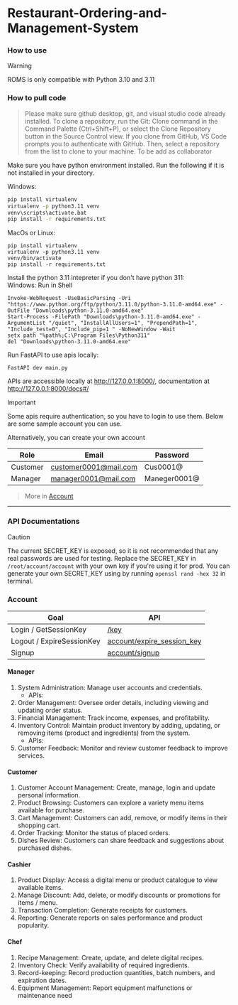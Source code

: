 # Restaurant-Ordering-and-Management-System


### How to use
> [!WARNING]
ROMS is only compatible with Python 3.10 and 3.11


### How to pull code
>Please make sure github desktop, git, and visual studio code already installed.
>To clone a repository, run the Git: Clone command in the Command Palette (Ctrl+Shift+P), or select the Clone Repository button in the Source Control view. If you clone from GitHub, VS Code prompts you to authenticate with GitHub. Then, select a repository from the list to clone to your machine.
> To be add as collaborator

Make sure you have python environment installed. Run the following if it is not installed in your directory.

Windows:
```bash
pip install virtualenv
virtualenv -p python3.11 venv
venv\scripts\activate.bat
pip install -r requirements.txt
```

MacOs or Linux:
```shell
pip install virtualenv
virtualenv -p python3.11 venv
venv/bin/activate
pip install -r requirements.txt
```

Install the python 3.11 intepreter if you don't have python 311:\
Windows: Run in Shell
```shell
Invoke-WebRequest -UseBasicParsing -Uri "https://www.python.org/ftp/python/3.11.0/python-3.11.0-amd64.exe" -OutFile "Downloads\python-3.11.0-amd64.exe"
Start-Process -FilePath "Downloads\python-3.11.0-amd64.exe" -ArgumentList "/quiet", "InstallAllUsers=1", "PrependPath=1", "Include_test=0", "Include_pip=1 " -NoNewWindow -Wait
setx path "%path%;C:\Program Files\Python311"
del "Downloads\python-3.11.0-amd64.exe"
```

Run FastAPI to use apis locally:
```
FastAPI dev main.py
```

APIs are accessible locally at http://127.0.0.1:8000/, documentation at http://127.0.0.1:8000/docs#/

> [!IMPORTANT]
Some apis require authentication, so you have to login to use them. Below are some sample account you can use.

Alternatively, you can create your own account

Role|Email|Password
-|-|-
Customer|customer0001@mail.com|Cus0001@
Manager|manager0001@mail.com|Maneger0001@

> More in [Account](#Account)

***

### API Documentations

> [!CAUTION]
> The current SECRET_KEY is exposed, so it is not recommended that any real passwords are used for testing. Replace the SECRET_KEY in `/root/account/account` with your own key if you're using it for prod. You can generate your own SECRET_KEY using by running `openssl rand -hex 32` in terminal.

### Account
Goal|API
-|-
Login / GetSessionKey | [/key](http://127.0.0.1:8000/docs#/account/login_account_get_token_get)
Logout / ExpireSessionKey | [account/expire_session_key](http://127.0.0.1:8000/docs#/account/logout_account_expire_token_delete)
Signup | [account/signup](http://127.0.0.1:8000/docs#/account/signup)


#### Manager
1. System Administration: Manage user accounts and credentials.
    - APIs: 
2. Order Management: Oversee order details, including viewing and updating order status.
3. Financial Management: Track income, expenses, and profitability.
4. Inventory Control: Maintain product inventory by adding, updating, or removing items (product and ingredients) from the system.
   - APIs: 
5. Customer Feedback: Monitor and review customer feedback to improve services.

#### Customer
1. Customer Account Management: Create, manage, login and update personal
information.
2. Product Browsing: Customers can explore a variety menu items available for
purchase.
3. Cart Management: Customers can add, remove, or modify items in their shopping
cart.
4. Order Tracking: Monitor the status of placed orders.
5. Dishes Review: Customers can share feedback and suggestions about purchased
dishes.

#### Cashier
1. Product Display: Access a digital menu or product catalogue to view available items.
2. Manage Discount: Add, delete, or modify discounts or promotions for items / menu.
3. Transaction Completion: Generate receipts for customers.
4. Reporting: Generate reports on sales performance and product popularity.

#### Chef
1. Recipe Management: Create, update, and delete digital recipes.
2. Inventory Check: Verify availability of required ingredients.
3. Record-keeping: Record production quantities, batch numbers, and expiration dates.
4. Equipment Management: Report equipment malfunctions or maintenance need
